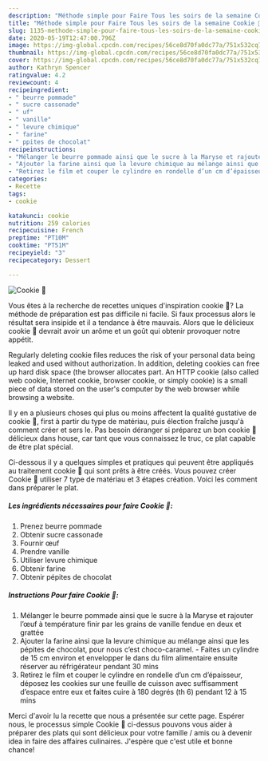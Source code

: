 ```yaml
---
description: "Méthode simple pour Faire Tous les soirs de la semaine Cookie 🍪"
title: "Méthode simple pour Faire Tous les soirs de la semaine Cookie 🍪"
slug: 1135-methode-simple-pour-faire-tous-les-soirs-de-la-semaine-cookie
date: 2020-05-19T12:47:00.796Z
image: https://img-global.cpcdn.com/recipes/56ce8d70fa0dc77a/751x532cq70/cookie-🍪-photo-principale-de-la-recette.jpg
thumbnail: https://img-global.cpcdn.com/recipes/56ce8d70fa0dc77a/751x532cq70/cookie-🍪-photo-principale-de-la-recette.jpg
cover: https://img-global.cpcdn.com/recipes/56ce8d70fa0dc77a/751x532cq70/cookie-🍪-photo-principale-de-la-recette.jpg
author: Kathryn Spencer
ratingvalue: 4.2
reviewcount: 4
recipeingredient:
- " beurre pommade"
- " sucre cassonade"
- " uf"
- " vanille"
- " levure chimique"
- " farine"
- " ppites de chocolat"
recipeinstructions:
- "Mélanger le beurre pommade ainsi que le sucre à la Maryse et rajouter l’œuf à température finir par les grains de vanille fendue en deux et grattée"
- "Ajouter la farine ainsi que la levure chimique au mélange ainsi que les pépites de chocolat, pour nous c’est choco-caramel.  Faites un cylindre de 15 cm environ et envelopper le dans du film alimentaire ensuite réserver au réfrigérateur pendant 30 mins"
- "Retirez le film et couper le cylindre en rondelle d’un cm d’épaisseur, déposez les cookies sur une feuille de cuisson avec suffisamment d’espace entre eux et faites cuire à 180 degrés (th 6) pendant 12 à 15 mins"
categories:
- Recette
tags:
- cookie

katakunci: cookie 
nutrition: 259 calories
recipecuisine: French
preptime: "PT10M"
cooktime: "PT51M"
recipeyield: "3"
recipecategory: Dessert

---
```



![Cookie 🍪](https://img-global.cpcdn.com/recipes/56ce8d70fa0dc77a/751x532cq70/cookie-🍪-photo-principale-de-la-recette.jpg)

Vous êtes à la recherche de recettes uniques d'inspiration cookie 🍪? La méthode de préparation est pas difficile ni facile. Si faux processus alors le résultat sera insipide et il a tendance à être mauvais. Alors que le délicieux cookie 🍪 devrait avoir un arôme et un goût qui obtenir provoquer notre appétit.

Regularly deleting cookie files reduces the risk of your personal data being leaked and used without authorization. In addition, deleting cookies can free up hard disk space (the browser allocates part. An HTTP cookie (also called web cookie, Internet cookie, browser cookie, or simply cookie) is a small piece of data stored on the user&#39;s computer by the web browser while browsing a website.

Il y en a plusieurs choses qui plus ou moins affectent la qualité gustative de cookie 🍪, first à partir du type de matériau, puis élection fraîche jusqu'à comment créer et sers le. Pas besoin déranger si préparez un bon cookie 🍪 délicieux dans house, car tant que vous connaissez le truc, ce plat capable de être plat spécial.


Ci-dessous il y a quelques simples et pratiques qui peuvent être appliqués au traitement cookie 🍪 qui sont prêts à être créés. Vous pouvez créer Cookie 🍪 utiliser 7 type de matériau et 3 étapes création. Voici les comment dans préparer le plat.

<!--inarticleads1-->

##### Les ingrédients nécessaires pour faire Cookie 🍪:

1. Prenez  beurre pommade
1. Obtenir  sucre cassonade
1. Fournir  œuf
1. Prendre  vanille
1. Utiliser  levure chimique
1. Obtenir  farine
1. Obtenir  pépites de chocolat




<!--inarticleads2-->

##### Instructions Pour faire Cookie 🍪:

1. Mélanger le beurre pommade ainsi que le sucre à la Maryse et rajouter l’œuf à température finir par les grains de vanille fendue en deux et grattée
1. Ajouter la farine ainsi que la levure chimique au mélange ainsi que les pépites de chocolat, pour nous c’est choco-caramel. -  Faites un cylindre de 15 cm environ et envelopper le dans du film alimentaire ensuite réserver au réfrigérateur pendant 30 mins
1. Retirez le film et couper le cylindre en rondelle d’un cm d’épaisseur, déposez les cookies sur une feuille de cuisson avec suffisamment d’espace entre eux et faites cuire à 180 degrés (th 6) pendant 12 à 15 mins





Merci d'avoir lu la recette que nous a présentée sur cette page. Espérer nous, le processus simple Cookie 🍪 ci-dessus pouvons vous aider à préparer des plats qui sont délicieux pour votre famille / amis ou à devenir idea in faire des affaires culinaires. J'espère que c'est utile et bonne chance!
